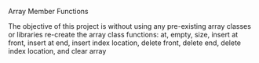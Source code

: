 Array Member Functions

The objective of this project is without using any pre-existing array classes or libraries re-create the array class functions: at, empty, size, insert at front, insert at end, insert index location, delete front, delete end, delete index location, and clear array 